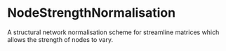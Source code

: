 # NodeStrengthNormalisation
A structural network normalisation scheme for streamline matrices which allows the strength of nodes to vary. 
